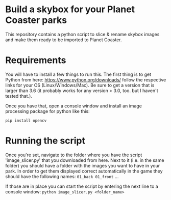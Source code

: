 # Build a skybox for your Planet Coaster parks
This repository contains a python script to slice &amp; rename skybox images and make them ready to be imported to Planet Coaster.

# Requirements
You will have to install a few things to run this. The first thing is to get Python from here: https://www.python.org/downloads/ follow the respective links for your OS (Linux/Windows/Mac). Be sure to get a version that is larger than 3.6 (it probably works for any version > 3.0, too. but I haven't tested that.).

Once you have that, open a console window and install an image processing package for python like this:

`pip install opencv`


# Running the script
Once you're set, navigate to the folder where you have the script 'image_slicer.py' that you downloaded from here.
Next to it (i.e. in the same folder) you should have a folder with the images you want to have in your park. In order to get them displayed correct automatically in the game they should have the following names:
`01_back
01_front`
...

If those are in place you can start the script by entering the next line to a console window:
`python image_slicer.py <folder_name>`
